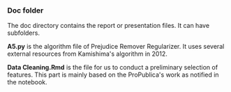 ### Doc folder

The doc directory contains the report or presentation files. It can have subfolders. 

**A5.py** is the algorithm file of Prejudice Remover Regularizer. It uses several external resources from Kamishima's algorithm in 2012.

**Data Cleaning.Rmd** is the file for us to conduct a preliminary selection of features. This part is mainly based on the ProPublica's work as notified in the notebook.
